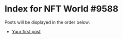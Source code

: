 # Index for NFT World #9588
Posts will be displayed in the order below:

- [Your first post](./001-first.md)

